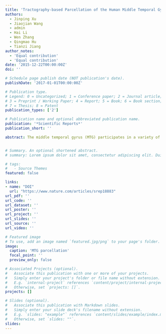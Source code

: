 ```yaml
---
title: 'Tractography-based Parcellation of the Human Middle Temporal Gyrus'
authors:
  - Jinping Xu
  - Jiaojian Wang
  - admin
  - Hai Li
  - Wen Zhang
  - Qingmao Hu
  - Tianzi Jiang
author_notes:
  - 'Equal contribution'
  - 'Equal contribution'
date: '2015-12-22T00:00:00Z'
doi: ''

# Schedule page publish date (NOT publication's date).
publishDate: '2017-01-01T00:00:00Z'

# Publication type.
# Legend: 0 = Uncategorized; 1 = Conference paper; 2 = Journal article;
# 3 = Preprint / Working Paper; 4 = Report; 5 = Book; 6 = Book section;
# 7 = Thesis; 8 = Patent
publication_types: ['2']

# Publication name and optional abbreviated publication name.
publication: '*Scientific Reports*'
publication_short: ''

abstract: The middle temporal gyrus (MTG) participates in a variety of functions, suggesting the existence of distinct functional subregions. In order to further delineate the functions of this brain area, we parcellated the MTG based on its distinct anatomical connectivity profiles and identified four distinct subregions, including the anterior (aMTG), middle (mMTG), posterior (pMTG), and sulcus (sMTG). Both the anatomical connectivity patterns and the resting-state functional connectivity patterns revealed distinct connectivity profiles for each subregion. The aMTG was primarily involved in the default mode network, sound recognition, and semantic retrieval. The mMTG was predominantly involved in the semantic memory and semantic control networks. The pMTG seems to be a part of the traditional sensory language area. The sMTG appears to be associated with decoding gaze direction and intelligible speech. Interestingly, the functional connectivity with Brodmann's Area (BA) 40, BA 44, and BA 45 gradually increased from the anterior to the posterior MTG, a finding which indicated functional topographical organization as well as implying that language processing is functionally segregated in the MTG. These proposed subdivisions of the MTG and its functions contribute to understanding the complex functions of the MTG at the subregional level.


# Summary. An optional shortened abstract.
# summary: Lorem ipsum dolor sit amet, consectetur adipiscing elit. Duis posuere tellus ac convallis placerat. Proin tincidunt magna sed ex sollicitudin condimentum.

# tags:
#   - Source Themes
featured: false

links:
- name: "DOI"
  url: "https://www.nature.com/articles/srep18883"
url_pdf: ''
url_code: ''
url_dataset: ''
url_poster: ''
url_project: ''
url_slides: ''
url_source: ''
url_video: ''

# Featured image
# To use, add an image named `featured.jpg/png` to your page's folder.
image:
  caption: 'MTG parcellation'
  focal_point: ''
  preview_only: false

# Associated Projects (optional).
#   Associate this publication with one or more of your projects.
#   Simply enter your project's folder or file name without extension.
#   E.g. `internal-project` references `content/project/internal-project/index.md`.
#   Otherwise, set `projects: []`.
projects: []

# Slides (optional).
#   Associate this publication with Markdown slides.
#   Simply enter your slide deck's filename without extension.
#   E.g. `slides: "example"` references `content/slides/example/index.md`.
#   Otherwise, set `slides: ""`.
slides:
---
```

